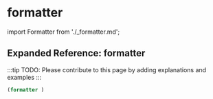 # formatter

import Formatter from './_formatter.md';

<Formatter />

## Expanded Reference: formatter

:::tip
TODO: Please contribute to this page by adding explanations and examples
:::

```lisp
(formatter )
```
